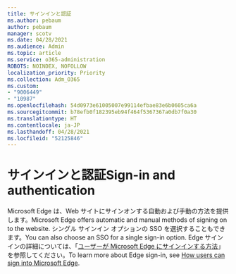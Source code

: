```yaml
---
title: サインインと認証
ms.author: pebaum
author: pebaum
manager: scotv
ms.date: 04/28/2021
ms.audience: Admin
ms.topic: article
ms.service: o365-administration
ROBOTS: NOINDEX, NOFOLLOW
localization_priority: Priority
ms.collection: Adm_O365
ms.custom:
- "9006449"
- "10987"
ms.openlocfilehash: 54d0973e61005007e99114efbae83e6b0605ca6a
ms.sourcegitcommit: b78efb0f182395eb94f464f5367367a0db7f0a30
ms.translationtype: HT
ms.contentlocale: ja-JP
ms.lasthandoff: 04/28/2021
ms.locfileid: "52125846"
---
```

# <a name="sign-in-and-authentication"></a><span data-ttu-id="957ac-102">サインインと認証</span><span class="sxs-lookup"><span data-stu-id="957ac-102">Sign-in and authentication</span></span>

<span data-ttu-id="957ac-103">Microsoft Edge は、Web サイトにサインオンする自動および手動の方法を提供します。</span><span class="sxs-lookup"><span data-stu-id="957ac-103">Microsoft Edge offers automatic and manual methods of signing on to the website.</span></span> <span data-ttu-id="957ac-104">シングル サインイン オプションの SSO を選択することもできます。</span><span class="sxs-lookup"><span data-stu-id="957ac-104">You can also choose an SSO for a single sign-in option.</span></span> <span data-ttu-id="957ac-105">Edge サインインの詳細については、「[ユーザーが Microsoft Edge にサインインする方法](https://docs.microsoft.com/deployedge/microsoft-edge-security-identity#how-users-can-sign-into-microsoft-edge)」を参照してください。</span><span class="sxs-lookup"><span data-stu-id="957ac-105">To learn more about Edge sign-in, see [How users can sign into Microsoft Edge](https://docs.microsoft.com/deployedge/microsoft-edge-security-identity#how-users-can-sign-into-microsoft-edge).</span></span>  